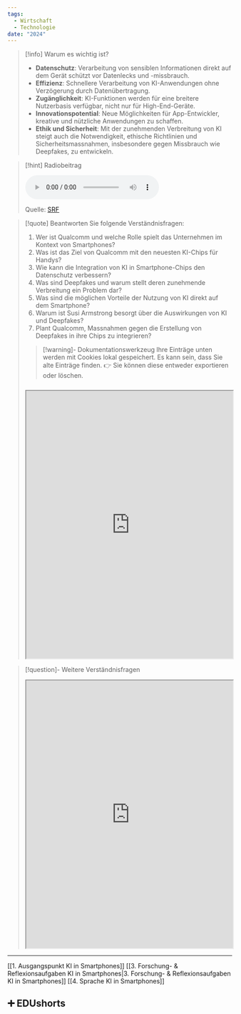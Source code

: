 ```yaml
---
tags:
  - Wirtschaft
  - Technologie
date: "2024"
---
```

>[!info] Warum es wichtig ist?
>- **Datenschutz**: Verarbeitung von sensiblen Informationen direkt auf dem Gerät schützt vor Datenlecks und -missbrauch.
>- **Effizienz**: Schnellere Verarbeitung von KI-Anwendungen ohne Verzögerung durch Datenübertragung.
>- **Zugänglichkeit**: KI-Funktionen werden für eine breitere Nutzerbasis verfügbar, nicht nur für High-End-Geräte.
>- **Innovationspotential**: Neue Möglichkeiten für App-Entwickler, kreative und nützliche Anwendungen zu schaffen.
>- **Ethik und Sicherheit**: Mit der zunehmenden Verbreitung von KI steigt auch die Notwendigkeit, ethische Richtlinien und Sicherheitsmassnahmen, insbesondere gegen Missbrauch wie Deepfakes, zu entwickeln.

>[!hint] Radiobeitrag
>
><audio controls><source src="https://srfaudio-a.akamaihd.net/delivery/world/926b9aa8-6015-4fa7-bbbd-0810168683a2.mp3"></audio>
>
>Quelle: [SRF](https://www.srf.ch/play/radio/redirect/detail/b78b4ae3-cd59-403c-b899-398a595dfc75)

>[!quote] Beantworten Sie folgende Verständnisfragen:
>1. Wer ist Qualcomm und welche Rolle spielt das Unternehmen im Kontext von Smartphones?
>2. Was ist das Ziel von Qualcomm mit den neuesten KI-Chips für Handys?
>3. Wie kann die Integration von KI in Smartphone-Chips den Datenschutz verbessern?
>4. Was sind Deepfakes und warum stellt deren zunehmende Verbreitung ein Problem dar?
>5. Was sind die möglichen Vorteile der Nutzung von KI direkt auf dem Smartphone?
>6. Warum ist Susi Armstrong besorgt über die Auswirkungen von KI und Deepfakes?
>7. Plant Qualcomm, Massnahmen gegen die Erstellung von Deepfakes in ihre Chips zu integrieren?
>
>>[!warning]- Dokumentationswerkzeug 
>Ihre Einträge unten werden mit Cookies lokal gespeichert. Es kann sein, dass Sie alte Einträge finden. 
>👉 Sie können diese entweder exportieren oder löschen.
>#####
><iframe width="100%" height="600" src="https://app.Lumi.education/run/dw_E7K" allowfullscreen allow="geolocation *; autoplay; encrypted-media"></iframe>


>[!question]- Weitere Verständnisfragen
><iframe width="100%" height="600" src="https://app.Lumi.education/run/XOHSIy" allowfullscreen allow="geolocation *; autoplay; encrypted-media"></iframe>

---
[[1. Ausgangspunkt KI in Smartphones]]
[[3. Forschung- & Reflexionsaufgaben KI in Smartphones|3. Forschung- & Reflexionsaufgaben KI in Smartphones]]
[[4. Sprache KI in Smartphones]]

## ➕ EDUshorts
